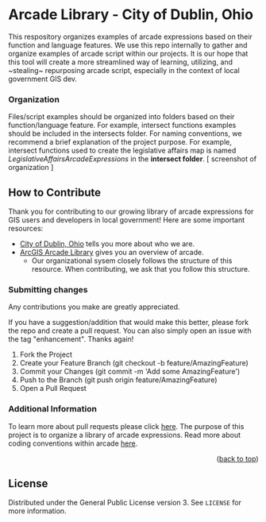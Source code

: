 # Arcade Library - City of Dublin, Ohio
This respository organizes examples of arcade expressions based on their function and language features. We use this repo internally to gather and organize examples of arcade script within our projects. It is our hope that this tool will create a more streamlined way of learning, utilizing, and ~stealing~ repurposing arcade script, especially in the context of local government GIS dev. 
### Organization
Files/script examples should be organized into folders based on their function/language feature. For example, intersect functions examples should be included in the intersects folder. For naming conventions, we recommend a brief explanation of the project purpose. For example,  intersect functions used to create the legislative affairs map is named *LegislativeAffairsArcadeExpressions* in the **intersect folder**. 
[ screenshot of organization ]

## How to Contribute
Thank you for contributing to our growing library of arcade expressions for GIS users and developers in local government!
Here are some important resources:
- [City of Dublin, Ohio](https://dublinohiousa.gov/city-profile/) tells you more about who we are.
- [ArcGIS Arcade Library](https://developers.arcgis.com/arcade/) gives you an overview of arcade. 
  - Our organizational sysem closely follows the structure of this resource. When contributing, we ask that you follow this structure. 

### Submitting changes
Any contributions you make are greatly appreciated.

If you have a suggestion/addition that would make this better, please fork the repo and create a pull request. You can also simply open an issue with the tag "enhancement". Thanks again!

1. Fork the Project
2. Create your Feature Branch (git checkout -b feature/AmazingFeature)
3. Commit your Changes (git commit -m 'Add some AmazingFeature')
4. Push to the Branch (git push origin feature/AmazingFeature)
5. Open a Pull Request

### Additional Information
To learn more about pull requests please click [here](https://docs.github.com/en/pull-requests/collaborating-with-pull-requests/proposing-changes-to-your-work-with-pull-requests/creating-a-pull-request). 
The purpose of this project is to organize a library of arcade expressions. Read more about coding conventions within arcade [here](https://developers.arcgis.com/arcade/guide/statements/).
<p align="right">(<a href="#readme-top">back to top</a>)</p>

## License
Distributed under the General Public License version 3. See `LICENSE` for more information. 
